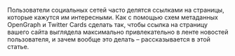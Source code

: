 Пользователи социальных сетей часто делятся ссылками на страницы, которые 
кажутся им интересными. Как с помощью схем метаданных OpenGraph и Twitter 
Cards сделать так, чтобы ссылка на страницу вашего сайта выглядела максимально 
привлекательно в ленте новостей пользователя, и зачем вообще это делать – 
рассказывается в этой статье.
